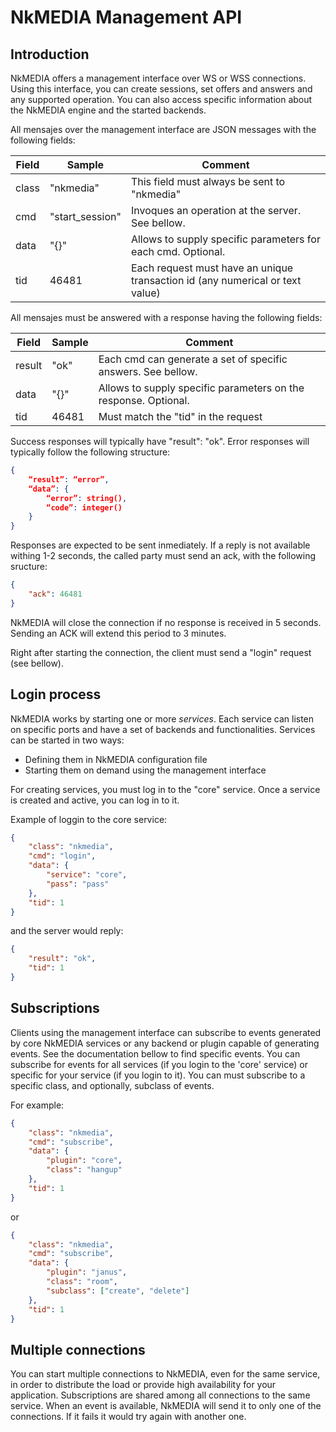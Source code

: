 # NkMEDIA Management API

## Introduction

NkMEDIA offers a management interface over WS or WSS connections. Using this interface, you can create sessions, set offers and answers and any supported operation. You can also access specific information about the NkMEDIA engine and the started backends. 

All mensajes over the management interface are JSON messages with the following fields:

Field|Sample|Comment
---|---|---
class|"nkmedia"|This field must always be sent to "nkmedia"
cmd|"start_session"|Invoques an operation at the server. See bellow.
data|"{}"|Allows to supply specific parameters for each cmd. Optional.
tid|46481|Each request must have an unique transaction id (any numerical or text value)

All mensajes must be answered with a response having the following fields:

Field|Sample|Comment
---|---|---
result|"ok"|Each cmd can generate a set of specific answers. See bellow.
data|"{}"|Allows to supply specific parameters on the response. Optional.
tid|46481|Must match the "tid" in the request

Success responses will typically have "result": "ok". Error responses will typically follow the following structure:

```json
{
	“result”: “error”,
	“data”: {
		“error”: string(),
		“code”: integer()
	}
}
```


Responses are expected to be sent inmediately. If a reply is not available withing 1-2 seconds, the called party must send an ack, with the following sructure:

```json
{
	"ack": 46481
}
```

NkMEDIA will close the connection if no response is received in 5 seconds. Sending an ACK will extend this period to 3 minutes.

Right after starting the connection, the client must send a "login" request (see bellow). 



## Login process

NkMEDIA works by starting one or more _services_. Each service can listen on specific ports and have a set of backends and functionalities. Services can be started in two ways:
* Defining them in NkMEDIA configuration file
* Starting them on demand using the management interface

For creating services, you must log in to the "core" service. Once a service is created and active, you can log in to it. 

Example of loggin to the core service:

```json
{
	"class": "nkmedia",
	"cmd": "login",
	"data": {
		"service": "core",
		"pass": "pass"
	},
	"tid": 1
}
```

and the server would reply:
```json
{
	"result": "ok",
	"tid": 1
}
```

## Subscriptions

Clients using the management interface can subscribe to events generated by core NkMEDIA services or any backend or plugin capable of generating events.
See the documentation bellow to find specific events. You can subscribe for events for all services (if you login to the 'core' service) or specific for your service (if you login to it). You can must subscribe to a specific class, and optionally, subclass of events.

For example:

```json
{
	"class": "nkmedia",
	"cmd": "subscribe",
	"data": {
		"plugin": "core",
		"class": "hangup"
	},
	"tid": 1
}
```

or 

```json
{
	"class": "nkmedia",
	"cmd": "subscribe",
	"data": {
		"plugin": "janus",
		"class": "room",
		"subclass": ["create", "delete"]
	},
	"tid": 1
}
```

## Multiple connections

You can start multiple connections to NkMEDIA, even for the same service, in order to distribute the load or provide high availability for your application.
Subscriptions are shared among all connections to the same service. When an event is available, NkMEDIA will send it to only one of the connections. If it fails it would try again with another one.














